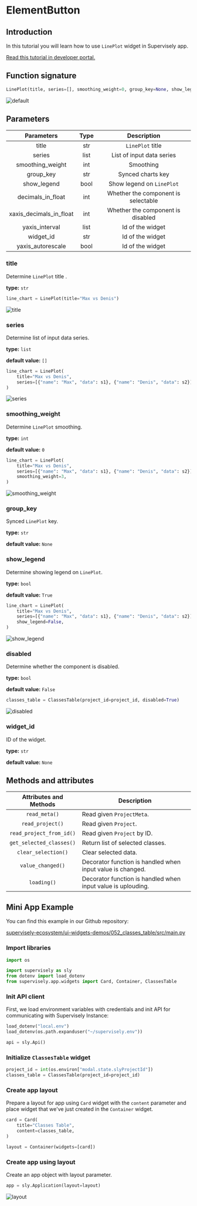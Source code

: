 # ElementButton

## Introduction

In this tutorial you will learn how to use `LinePlot` widget in Supervisely app.

[Read this tutorial in developer portal.](https://developer.supervise.ly/app-development/apps-with-gui/LinePlot)

## Function signature

```python
LinePlot(title, series=[], smoothing_weight=0, group_key=None, show_legend=True, decimals_in_float=2, xaxis_decimals_in_float=None, yaxis_interval=None, widget_id=None, yaxis_autorescale=True)
```

![default](https://user-images.githubusercontent.com/120389559/219958867-13bb604e-d890-475d-ab46-8b41063620ba.png)

## Parameters

|       Parameters        | Type |             Description             |
| :---------------------: | :--: | :---------------------------------: |
|          title          | str  |          `LinePlot` title           |
|         series          | list |      List of input data series      |
|    smoothing_weight     | int  |              Smoothing              |
|        group_key        | str  |          Synced charts key          |
|       show_legend       | bool |      Show legend on `LinePlot`      |
|    decimals_in_float    | int  | Whether the component is selectable |
| xaxis_decimals_in_float | int  |  Whether the component is disabled  |
|     yaxis_interval      | list |          Id of the widget           |
|        widget_id        | str  |          Id of the widget           |
|    yaxis_autorescale    | bool |          Id of the widget           |

### title

Determine `LinePlot` title .

**type:** `str`

```python
line_chart = LinePlot(title="Max vs Denis")
```

![title](https://user-images.githubusercontent.com/120389559/219959818-7f392fac-7d2e-4bfc-b54e-850dd8f3d75f.png)

### series

Determine list of input data series.

**type:** `list`

**default value:** `[]`

```python
line_chart = LinePlot(
    title="Max vs Denis",
    series=[{"name": "Max", "data": s1}, {"name": "Denis", "data": s2}],
)
```

![series](https://user-images.githubusercontent.com/120389559/219959947-59a77142-1208-4bac-b371-0fa54e93afd2.png)

### smoothing_weight

Determine `LinePlot` smoothing.

**type:** `int`

**default value:** `0`

```python
line_chart = LinePlot(
    title="Max vs Denis",
    series=[{"name": "Max", "data": s1}, {"name": "Denis", "data": s2}],
    smoothing_weight=3,
)
```

![smoothing_weight](https://user-images.githubusercontent.com/120389559/219960053-5c90d279-c6a6-4390-8c2e-eef016b661d3.png)

### group_key

Synced `LinePlot` key.

**type:** `str`

**default value:** `None`

### show_legend

Determine showing legend on `LinePlot`.

**type:** `bool`

**default value:** `True`

```python
line_chart = LinePlot(
    title="Max vs Denis",
    series=[{"name": "Max", "data": s1}, {"name": "Denis", "data": s2}],
    show_legend=False,
)
```

![show_legend](https://user-images.githubusercontent.com/120389559/219960471-ba7f3745-25c6-4b76-bdec-5583f516be10.png)

### disabled

Determine whether the component is disabled.

**type:** `bool`

**default value:** `False`

```python
classes_table = ClassesTable(project_id=project_id, disabled=True)
```

![disabled](https://user-images.githubusercontent.com/120389559/219955255-6b2a7075-8e58-4934-9ab4-b3dbb4c11ce8.gif)

### widget_id

ID of the widget.

**type:** `str`

**default value:** `None`

## Methods and attributes

|  Attributes and Methods  | Description                                                  |
| :----------------------: | ------------------------------------------------------------ |
|      `read_meta()`       | Read given `ProjectMeta`.                                    |
|     `read_project()`     | Read given `Project`.                                        |
| `read_project_from_id()` | Read given `Project` by ID.                                  |
| `get_selected_classes()` | Return list of selected classes.                             |
|   `clear_selection()`    | Clear selected data.                                         |
|    `value_changed()`     | Decorator function is handled when input value is changed.   |
|       `loading()`        | Decorator function is handled when input value is uplouding. |

## Mini App Example

You can find this example in our Github repository:

[supervisely-ecosystem/ui-widgets-demos/052_classes_table/src/main.py](https://github.com/supervisely-ecosystem/ui-widgets-demos/blob/master/052_classes_table/src/main.py)

### Import libraries

```python
import os

import supervisely as sly
from dotenv import load_dotenv
from supervisely.app.widgets import Card, Container, ClassesTable
```

### Init API client

First, we load environment variables with credentials and init API for communicating with Supervisely Instance:

```python
load_dotenv("local.env")
load_dotenv(os.path.expanduser("~/supervisely.env"))

api = sly.Api()
```

### Initialize `ClassesTable` widget

```python
project_id = int(os.environ["modal.state.slyProjectId"])
classes_table = ClassesTable(project_id=project_id)
```

### Create app layout

Prepare a layout for app using `Card` widget with the `content` parameter and place widget that we've just created in the `Container` widget.

```python
card = Card(
    title="Classes Table",
    content=classes_table,
)

layout = Container(widgets=[card])
```

### Create app using layout

Create an app object with layout parameter.

```python
app = sly.Application(layout=layout)
```

![layout](https://user-images.githubusercontent.com/120389559/219955799-4f8abe96-8995-4c2a-bf19-61be6cd119d3.gif)

